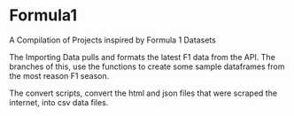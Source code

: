 # Formula1
A Compilation of Projects inspired by Formula 1 Datasets

The Importing Data pulls and formats the latest F1 data from the API.
The branches of this, use the functions to create some sample dataframes from the most reason F1 season.

The convert scripts, convert the html and json files that were scraped the internet, into csv data files.
